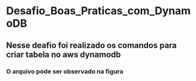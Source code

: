 # Desafio_Boas_Praticas_com_DynamoDB

## Nesse deafio foi realizado os comandos para criar tabela no aws dynamodb

### O arquivo pode ser observado na figura 
